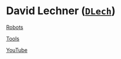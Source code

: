 # David Lechner ([`DLech`](https://GitHub.com/DLech))

[Robots](robots)

[Tools](tools)

[YouTube](https://www.youtube.com/channel/UC9t81ufD1yeMes9YGpKb7bA/videos)
